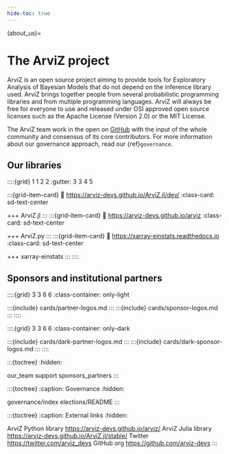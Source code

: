 ```yaml
---
hide-toc: true
---
```


(about_us)=
# The ArviZ project
ArviZ is an open source project aiming to provide tools for Exploratory
Analysis of Bayesian Models that do not depend on the inference library
used. ArviZ brings together people from several probabilistic programming
libraries and from multiple programming languages. ArviZ will always be
free for everyone to use and released under OSI approved open source licenses
such as the Apache License (Version 2.0) or the MIT License.

The ArviZ team work in the open on [GitHub](https://github.com/arviz-devs)
with the input of the whole community and consensus of its core contributors.
For more information about our governance approach, read our {ref}`governance`.

## Our libraries

::::{grid} 1 1 2 2
:gutter: 3 3 4 5

:::{grid-item-card}
:link: https://arviz-devs.github.io/ArviZ.jl/dev/
:class-card: sd-text-center

<span class="iconify-inline arviz-logo-big" data-icon="vscode-icons:file-type-julia"></span>
+++
ArviZ.jl
:::
:::{grid-item-card}
:link: https://arviz-devs.github.io/arviz
:class-card: sd-text-center

<span class="iconify-inline arviz-logo-big" data-icon="vscode-icons:file-type-python"></span>
+++
ArviZ.py
:::
:::{grid-item-card}
:link: https://xarray-einstats.readthedocs.io
:class-card: sd-text-center

<span class="iconify-inline arviz-logo-big" data-icon="vaadin:cubes"></span>
+++
xarray-einstats
:::
::::

## Sponsors and institutional partners

::::{grid} 3 3 6 6
:class-container: only-light

:::{include} cards/partner-logos.md
:::
:::{include} cards/sponsor-logos.md
:::
::::

::::{grid} 3 3 6 6
:class-container: only-dark

:::{include} cards/dark-partner-logos.md
:::
:::{include} cards/dark-sponsor-logos.md
:::
::::

:::{toctree}
:hidden:

our_team
support
sponsors_partners
:::

:::{toctree}
:caption: Governance
:hidden:

governance/index
elections/README
:::

:::{toctree}
:caption: External links
:hidden:

ArviZ Python library <https://arviz-devs.github.io/arviz/>
ArviZ Julia library <https://arviz-devs.github.io/ArviZ.jl/stable/>
Twitter <https://twitter.com/arviz_devs>
GitHub org <https://github.com/arviz-devs>
:::
